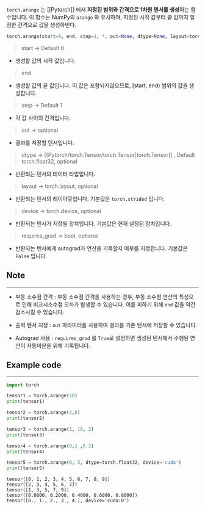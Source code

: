 `torch.arange` 는 [[Pytorch]] 에서 **지정된 범위와 간격으로 1차원 텐서를 생성**하는 함수입니다. 이 함수는 NumPy의 `arange` 와 유사하며, 지정된 시작 값부터 끝 값까지 일정한 간격으로 값을 생성하빈다.

```python
torch.arange(start=0, end, step=1, *, out=None, dtype=None, layout=torch.strided, device=None, requires_grad=False) → Tensor
```

> start -> Default 0
- 생성할 값의 시작 값입니다.

> end
- 생성할 값의 끝 값입니다. 이 값은 포함되지않으므로, \[start, end\) 범위의 값을 생성합니다.

> step -> Default 1
- 각 값 사이의 간격입니다.

> out  -> optional
- 결과를 저장할 텐서입니다.

> dtype -> [[Pytorch/torch.Tensor/torch.Tensor|torch.Tensor]] , Default torch.float32, optional
- 반환되는 텐서의 데이터 타입입니다.

> layout -> torch.layout, optional
- 반환되는 텐서의 레이아웃입니다. 기본값은 `torch.strided` 입니다.

> device -> torch.device, optional
- 반환되는 텐서가 저장될 장치입니다. 기본값은 현재 설정된 장치입니다.

> requires_grad -> bool, optional
- 반환되는 텐서에게 autograd가 연산을 기록할지 여부를 지정합니다. 기본값은 `False` 입니다.

## Note
---
- 부동 소수점 간격 : 부동 소수점 간격을 사용하는 경우, 부동 소수점 연산의 특성으로 인해 비교시소수점 오차가 발생할 수 있습니다. 이를 피하기 위해 `end` 값을 약간 감소시킬 수 있습니다.

- 출력 텐서 지정 : `out` 파라미터를 사용하여 결과를 기존 텐서에 저장할 수 있습니다.

- Autograd 사용 : `requires_grad` 를 `True`로 설정하면 생성된 텐서에서 수행된 연산이 자동미분을 위해 기록됩니다.

## Example code
---

```python
import torch

tensor1 = torch.arange(10)
print(tensor1)

tensor2 = torch.arange(2,8)
print(tensor2)

tensor3 = torch.arange(1, 10, 2)
print(tensor3)

tensor4 = torch.arange(0,1 ,0.2)
print(tensor4)

tensor5 = torch.arange(0, 5, dtype=torch.float32, device='cuda')
print(tensor5)
```

```
tensor([0, 1, 2, 3, 4, 5, 6, 7, 8, 9])
tensor([2, 3, 4, 5, 6, 7])
tensor([1, 3, 5, 7, 9])
tensor([0.0000, 0.2000, 0.4000, 0.6000, 0.8000])
tensor([0., 1., 2., 3., 4.], device='cuda:0')
```

